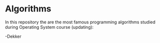 # Algorithms
In this repository the are the most famous programming algorithms studied during Operating System course (updating):

-Dekker
